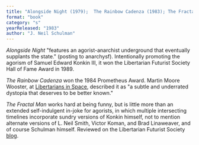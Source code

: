 ```yaml
---
title: "Alongside Night (1979);  The Rainbow Cadenza (1983); The Fractal Man (2018)"
format: "book"
category: "s"
yearReleased: "1983"
author: "J. Neil Schulman"
---
```

_Alongside Night_ "features an agorist-anarchist underground that eventually supplants the state." (posting to anarchysf).  Intentionally promoting the agorism of Samuel Edward Konkin III, it won the Libertarian Futurist Society Hall of Fame Award in 1989.

_The Rainbow Cadenza_ won the 1984 Prometheus Award. Martin Moore Wooster, at
<a href="https://web.archive.org/web/20050310084410/http:/www.libertysoft.com/liberty/reviews/64wooster.html">
Libertarians in Space</a>, described it as "a subtle and underrated dystopia that deserves to be better known."

_The Fractal Man_ works hard at being funny, but is little more than an extended self-indulgent in-joke for agorists, in which multiple intersecting timelines incorporate sundry versions of Konkin himself, not to mention alternate versions of L. Neil Smith, Victor Koman, and Brad Linaweaver, and of course Schulman himself. Reviewed on the Libertarian Futurist Society <a href="http://lfs.org/blog/review-the-fractal-man-by-j-neil-schulman/">blog</a>.
